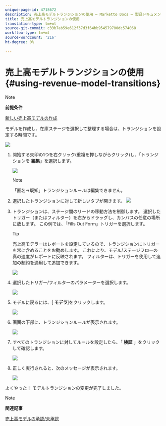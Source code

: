 ```yaml
---
unique-page-id: 4718672
description: 売上高モデルトランジションの使用 — Marketto Docs — 製品ドキュメント
title: 売上高モデルトランジションの使用
translation-type: tm+mt
source-git-commit: c33b7ab59e612f37d3f64bb954579700dc574068
workflow-type: tm+mt
source-wordcount: '216'
ht-degree: 0%

---
```



# 売上高モデルトランジションの使用 {#using-revenue-model-transitions}

>[!NOTE]
>
>**前提条件**
>
>[新しい売上高モデルの作成](create-a-new-revenue-model.md)

モデルを作成し、在庫ステージを選択して整理する場合は、トランジションを設定する時間です。

![](assets/one-2.png)

1. 開始する矢印の1つを右クリック(重複を押しながらクリック)し、「トランジションを **編集**」を選択します。

   ![](assets/two-2.png)

   >[!NOTE]
   >
   >「匿名→既知」トランジションルールは編集できません。

1. 選択したトランジションに対して新しいタブが開きます。   ![](assets/three-1.png)
1. トランジションは、ステージ間のリードの移動方法を制御します。 選択したトリガー（またはフィルター）を右からドラッグし、カンバスの任意の場所に放します。 この例では、「Fills Out Form」トリガーを選択します。

   >[!TIP]
   >
   >売上高モデラーはレポートを設定しているので、トランジションにトリガーを常に含めることをお勧めします。 これにより、モデル/ステージフローの真の速度がレポートに反映されます。 フィルターは、トリガーを使用して追加の制約を適用して追加できます。

   ![](assets/four-2.png)

1. 選択したトリガー/フィルターのパラメーターを選択します。

   ![](assets/five-2.png)

1. モデルに戻るには、[ **モデラ**]をクリックします。

   ![](assets/six.png)

1. 画面の下部に、トランジションルールが表示されます。

   ![](assets/seven.png)

1. すべてのトランジションに対してルールを設定したら、「 **検証** 」をクリックして確認します。

   ![](assets/eight.png)

1. 正しく実行されると、次のメッセージが表示されます。

   ![](assets/nine.png)

よくやった！ モデルトランジションの変更が完了しました。

>[!NOTE]
>
>**関連記事**
>
>[売上高モデルの承認/未承認](approve-unapprove-a-revenue-model.md)
